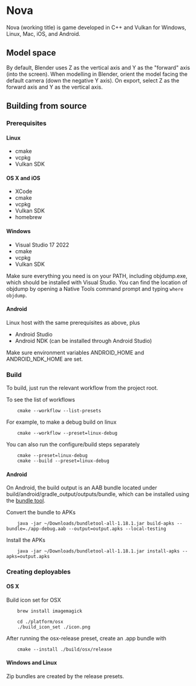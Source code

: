 Nova
====

Nova (working title) is game developed in C++ and Vulkan for Windows, Linux, Mac, iOS, and Android.

Model space
-----------

By default, Blender uses Z as the vertical axis and Y as the "forward" axis (into the screen). When modelling in Blender, orient the model facing the default camera (down the negative Y axis). On export, select Z as the forward axis and Y as the vertical axis. 

Building from source
--------------------

### Prerequisites

#### Linux

* cmake
* vcpkg
* Vulkan SDK

#### OS X and iOS

* XCode
* cmake
* vcpkg
* Vulkan SDK
* homebrew

#### Windows

* Visual Studio 17 2022
* cmake
* vcpkg
* Vulkan SDK

Make sure everything you need is on your PATH, including objdump.exe, which should be installed with Visual Studio. You can find the location of objdump by opening a Native Tools command prompt and typing `where objdump`.

#### Android

Linux host with the same prerequisites as above, plus

* Android Studio
* Android NDK (can be installed through Android Studio)

Make sure environment variables ANDROID_HOME and ANDROID_NDK_HOME are set.

### Build

To build, just run the relevant workflow from the project root.

To see the list of workflows

```
    cmake --workflow --list-presets
```

For example, to make a debug build on linux

```
    cmake --workflow --preset=linux-debug
```

You can also run the configure/build steps separately

```
    cmake --preset=linux-debug
    cmake --build --preset=linux-debug
```

#### Android

On Android, the build output is an AAB bundle located under build/android/gradle_output/outputs/bundle, which can be installed using the [bundle tool](https://github.com/google/bundletool/releases).

Convert the bundle to APKs

```
    java -jar ~/Downloads/bundletool-all-1.18.1.jar build-apks --bundle=./app-debug.aab --output=output.apks --local-testing
```

Install the APKs

```
    java -jar ~/Downloads/bundletool-all-1.18.1.jar install-apks --apks=output.apks
```

### Creating deployables

#### OS X

Build icon set for OSX

```
    brew install imagemagick

    cd ./platform/osx
    ./build_icon_set ./icon.png
```

After running the osx-release preset, create an .app bundle with

```
    cmake --install ./build/osx/release
```

#### Windows and Linux

Zip bundles are created by the release presets.
